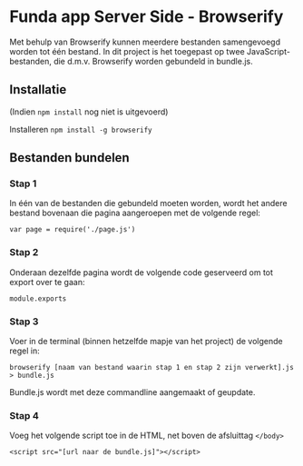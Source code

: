 # Funda app Server Side - Browserify

Met behulp van Browserify kunnen meerdere bestanden samengevoegd worden tot één bestand. In dit project is het toegepast op twee JavaScript-bestanden, die d.m.v. Browserify worden gebundeld in bundle.js.

## Installatie
(Indien `npm install` nog niet is uitgevoerd)

Installeren `npm install -g browserify`

## Bestanden bundelen

### Stap 1
In één van de bestanden die gebundeld moeten worden, wordt het andere bestand bovenaan die pagina aangeroepen met de volgende regel:

`var page = require('./page.js')`


### Stap 2
Onderaan dezelfde pagina wordt de volgende code geserveerd om tot export over te gaan:

`module.exports`


### Stap 3
Voer in de terminal (binnen hetzelfde mapje van het project) de volgende regel in:

`browserify [naam van bestand waarin stap 1 en stap 2 zijn verwerkt].js > bundle.js`

Bundle.js wordt met deze commandline aangemaakt of geupdate.


### Stap 4
Voeg het volgende script toe in de HTML, net boven de afsluittag `</body>`

`<script src="[url naar de bundle.js]"></script>`

